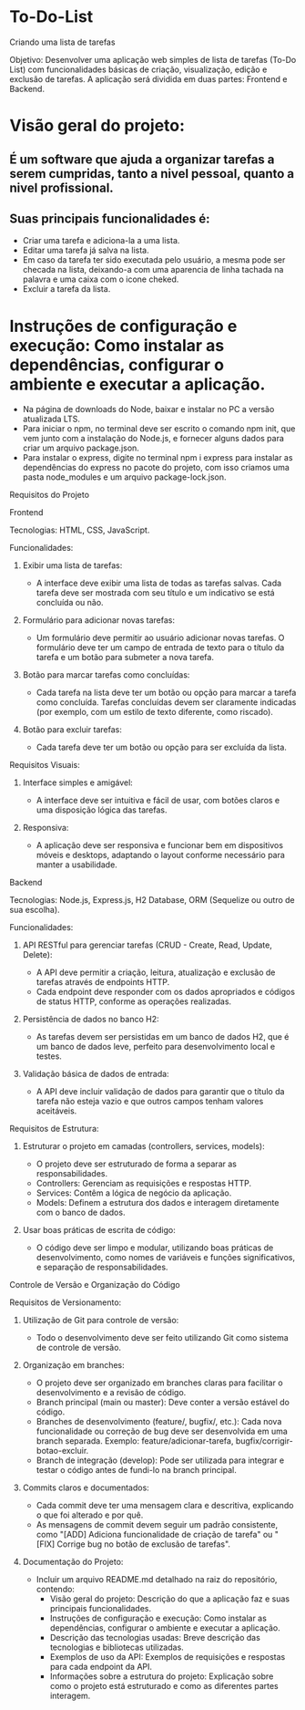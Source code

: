 # To-Do-List
Criando uma lista de tarefas
 
Objetivo: Desenvolver uma aplicação web simples de lista de tarefas (To-Do List) com funcionalidades básicas de criação, visualização, edição e exclusão de tarefas. A aplicação será dividida em duas partes: Frontend e Backend.

# Visão geral do projeto:
## É um software que ajuda a organizar tarefas a serem cumpridas, tanto a nivel pessoal, quanto a nivel profissional.
## Suas principais funcionalidades é:
   - Criar uma tarefa e adiciona-la a uma lista.
   - Editar uma tarefa já salva na lista.
   - Em caso da tarefa ter sido executada pelo usuário, a mesma pode ser checada na lista, deixando-a com uma aparencia de linha tachada na palavra e uma caixa com o icone cheked.
   - Excluir a tarefa da lista.

# Instruções de configuração e execução: Como instalar as dependências, configurar o ambiente e executar a aplicação.
   - Na página de downloads do Node, baixar e instalar no PC a versão atualizada LTS.
   - Para iniciar o npm, no terminal deve ser escrito o comando npm init, que vem junto com a instalação do Node.js, e fornecer alguns dados para criar um arquivo package.json.
   - Para instalar o express, digite no terminal npm i express para instalar as dependências do express no pacote do projeto, com isso criamos uma pasta node_modules e um arquivo package-lock.json.

Requisitos do Projeto
 
Frontend
 
Tecnologias: HTML, CSS, JavaScript.
 
Funcionalidades:
1. Exibir uma lista de tarefas:
   - A interface deve exibir uma lista de todas as tarefas salvas. Cada tarefa deve ser mostrada com seu título e um indicativo se está concluída ou não.
 
2. Formulário para adicionar novas tarefas:
   - Um formulário deve permitir ao usuário adicionar novas tarefas. O formulário deve ter um campo de entrada de texto para o título da tarefa e um botão para submeter a nova tarefa.
 
3. Botão para marcar tarefas como concluídas:
   - Cada tarefa na lista deve ter um botão ou opção para marcar a tarefa como concluída. Tarefas concluídas devem ser claramente indicadas (por exemplo, com um estilo de texto diferente, como riscado).
 
4. Botão para excluir tarefas:
   - Cada tarefa deve ter um botão ou opção para ser excluída da lista.
 
Requisitos Visuais:
1. Interface simples e amigável:
   - A interface deve ser intuitiva e fácil de usar, com botões claros e uma disposição lógica das tarefas.
 
2. Responsiva:
   - A aplicação deve ser responsiva e funcionar bem em dispositivos móveis e desktops, adaptando o layout conforme necessário para manter a usabilidade.
 
Backend
 
Tecnologias: Node.js, Express.js, H2 Database, ORM (Sequelize ou outro de sua escolha).
 
Funcionalidades:
1. API RESTful para gerenciar tarefas (CRUD - Create, Read, Update, Delete):
   - A API deve permitir a criação, leitura, atualização e exclusão de tarefas através de endpoints HTTP.
   - Cada endpoint deve responder com os dados apropriados e códigos de status HTTP, conforme as operações realizadas.
 
2. Persistência de dados no banco H2:
   - As tarefas devem ser persistidas em um banco de dados H2, que é um banco de dados leve, perfeito para desenvolvimento local e testes.
 
3. Validação básica de dados de entrada:
   - A API deve incluir validação de dados para garantir que o título da tarefa não esteja vazio e que outros campos tenham valores aceitáveis.
 
Requisitos de Estrutura:
1. Estruturar o projeto em camadas (controllers, services, models):
   - O projeto deve ser estruturado de forma a separar as responsabilidades.
   - Controllers: Gerenciam as requisições e respostas HTTP.
   - Services: Contêm a lógica de negócio da aplicação.
   - Models: Definem a estrutura dos dados e interagem diretamente com o banco de dados.
 
2. Usar boas práticas de escrita de código:
   - O código deve ser limpo e modular, utilizando boas práticas de desenvolvimento, como nomes de variáveis e funções significativos, e separação de responsabilidades.
 
Controle de Versão e Organização do Código
 
Requisitos de Versionamento:
1. Utilização de Git para controle de versão:
   - Todo o desenvolvimento deve ser feito utilizando Git como sistema de controle de versão.
 
2. Organização em branches:
   - O projeto deve ser organizado em branches claras para facilitar o desenvolvimento e a revisão de código.
   - Branch principal (main ou master): Deve conter a versão estável do código.
   - Branches de desenvolvimento (feature/, bugfix/, etc.): Cada nova funcionalidade ou correção de bug deve ser desenvolvida em uma branch separada. Exemplo: feature/adicionar-tarefa, bugfix/corrigir-botao-excluir.
   - Branch de integração (develop): Pode ser utilizada para integrar e testar o código antes de fundi-lo na branch principal.
 
3. Commits claros e documentados:
   - Cada commit deve ter uma mensagem clara e descritiva, explicando o que foi alterado e por quê.
   - As mensagens de commit devem seguir um padrão consistente, como "[ADD] Adiciona funcionalidade de criação de tarefa" ou "[FIX] Corrige bug no botão de exclusão de tarefas".
 
4. Documentação do Projeto:
   - Incluir um arquivo README.md detalhado na raiz do repositório, contendo:
     - Visão geral do projeto: Descrição do que a aplicação faz e suas principais funcionalidades.
     - Instruções de configuração e execução: Como instalar as dependências, configurar o ambiente e executar a aplicação.
     - Descrição das tecnologias usadas: Breve descrição das tecnologias e bibliotecas utilizadas.
     - Exemplos de uso da API: Exemplos de requisições e respostas para cada endpoint da API.
     - Informações sobre a estrutura do projeto: Explicação sobre como o projeto está estruturado e como as diferentes partes interagem.
